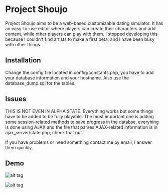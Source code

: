 Project Shoujo
==============

Project Shoujo aims to be a web-based customizable dating simulator. It has an easy-to-use editor where players can create their characters and add content, while other players can play with them. I stopped developing this because I couldn't find artists to make a first beta, and I have been busy with other things.

Installation
------------
Change the config file located in config/constants.php, you have to add your database information and your hostname. Also use the database_dump.sql for the tables.

Issues
------
THIS IS NOT EVEN IN ALPHA STATE. Everything works but some things have to be added to be fully playable. The most important one is adding some session-related methods to save progress in the databse, everyhing is done using AJAX and the file that parses AJAX-related information is in ajax_server/state.php, check that out.

If you have problems or need something contact me by email, I answer them quickly.

Demo
----

![alt tag](https://raw.github.com/pacha64/project_shoujo/master/stallman-example.jpg)

![alt tag](https://raw.github.com/pacha64/project_shoujo/master/demo-example.jpg)
